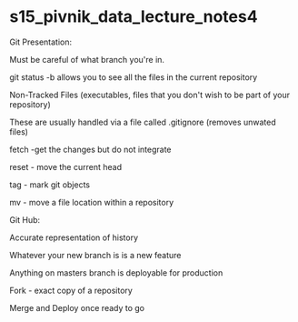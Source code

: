 # s15_pivnik_data_lecture_notes4

Git Presentation:

Must be careful of what branch you're in. 

git status -b allows you to see all the files in the current repository

Non-Tracked Files (executables, files that you don't wish to be part of your repository)

These are usually handled via a file called .gitignore (removes unwated files)

fetch -get the changes but do not integrate

reset - move the current head

tag - mark git objects

mv - move a file location within a repository

Git Hub:

Accurate representation of history

Whatever your new branch is is a new feature

Anything on masters branch is deployable for production

Fork - exact copy of a repository

Merge and Deploy once ready to go
